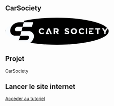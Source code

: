 ## CarSociety

<div>
  <img src="img/CarSocietyBanner.png" style="width: 65%; border-radius: 50%">
</div>

## Projet

CarSociety 

## Lancer le site internet
[Accéder au tutoriel](docs/run_website.md)

